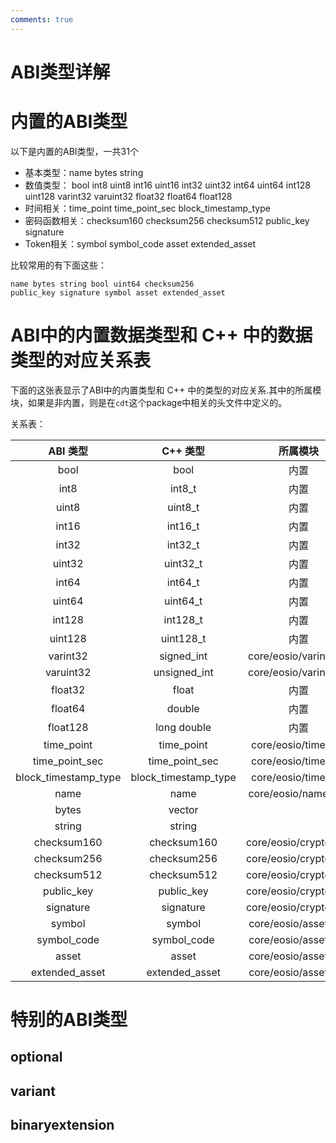 ```yaml
---
comments: true
---
```


# ABI类型详解

# 内置的ABI类型

以下是内置的ABI类型，一共31个

- 基本类型：name bytes string
- 数值类型： bool int8 uint8 int16 uint16 int32 uint32 int64 uint64 int128 uint128 varint32 varuint32 float32 float64 float128
- 时间相关：time_point time_point_sec block_timestamp_type
- 密码函数相关：checksum160 checksum256 checksum512 public_key signature
- Token相关：symbol symbol_code asset extended_asset

比较常用的有下面这些：

```
name bytes string bool uint64 checksum256
public_key signature symbol asset extended_asset
```
                                                                                                    
# ABI中的内置数据类型和 C++ 中的数据类型的对应关系表

下面的这张表显示了ABI中的内置类型和 C++ 中的类型的对应关系.其中的所属模块，如果是非内置，则是在`cdt`这个package中相关的头文件中定义的。


关系表：

|         ABI 类型     |   C++ 类型       |      所属模块    |
|:--------------------:|:------------------:|:------------------:|
|         bool         |        bool        |   内置    |
|         int8         |         int8_t         |   内置    |
|         uint8        |         uint8_t         |   内置    |
|         int16        |         int16_t        |   内置    |
|         int32        |         int32_t        |   内置    |
|        uint32        |         uint32_t        |   内置    |
|         int64        |         int64_t        |   内置    |
|        uint64        |         uint64_t        |   内置    |
|        int128        |        int128_t        |   内置    |
|        uint128       |        uint128_t        |   内置    |
|       varint32       |   signed_int            |   core/eosio/varint.hpp       |
|       varuint32      |   unsigned_int     |   core/eosio/varint.hpp |
|        float32       |     float        |  内置     |
|        float64       |       double        |  内置     |
|       float128       |      long double      |  内置  |
|      time_point      |      time_point     |  core/eosio/time.hpp  |
|    time_point_sec    |    time_point_sec    |  core/eosio/time.hpp  |
| block_timestamp_type | block_timestamp_type |  core/eosio/time.hpp  |
|         name         |        name        |  core/eosio/name.hpp  |
|         bytes        |    vector<char>   |  <vector>  |
|        string        |        string      |  <string>  |
|      checksum160     |     checksum160    |  core/eosio/crypto.hpp  |
|      checksum256     |   checksum256 |  core/eosio/crypto.hpp  |
|      checksum512     |     checksum512    |  core/eosio/crypto.hpp  |
|      public_key      |      public_key     |  core/eosio/crypto.hpp  |
|       signature      |      signature     |  core/eosio/crypto.hpp  |
|        symbol        |       symbol       | core/eosio/asset.hpp   |
|      symbol_code     |     symbol_code     | core/eosio/asset.hpp   |
|         asset        |        asset       | core/eosio/asset.hpp   |
|    extended_asset    |    extended_asset   | core/eosio/asset.hpp   |
                                                                                                    
# 特别的ABI类型

## optional

## variant

## binaryextension

